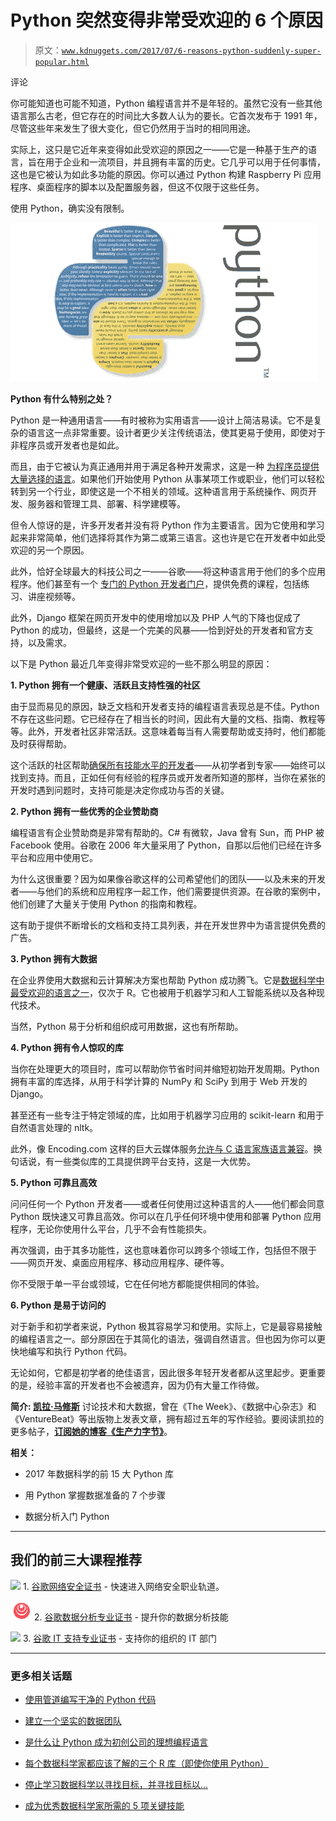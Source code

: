 # Python 突然变得非常受欢迎的 6 个原因

> 原文：[`www.kdnuggets.com/2017/07/6-reasons-python-suddenly-super-popular.html`](https://www.kdnuggets.com/2017/07/6-reasons-python-suddenly-super-popular.html)

评论

你可能知道也可能不知道，Python 编程语言并不是年轻的。虽然它没有一些其他语言那么古老，但它存在的时间比大多数人认为的要长。它首次发布于 1991 年，尽管这些年来发生了很大变化，但它仍然用于当时的相同用途。

实际上，这只是它近年来变得如此受欢迎的原因之一——它是一种基于生产的语言，旨在用于企业和一流项目，并且拥有丰富的历史。它几乎可以用于任何事情，这也是它被认为如此多功能的原因。你可以通过 Python 构建 Raspberry Pi 应用程序、桌面程序的脚本以及配置服务器，但这不仅限于这些任务。

使用 Python，确实没有限制。

![Python](img/27283ea3616968fb7071321afe354d09.png)

**Python 有什么特别之处？**

Python 是一种通用语言——有时被称为实用语言——设计上简洁易读。它不是复杂的语言这一点非常重要。设计者更少关注传统语法，使其更易于使用，即使对于非程序员或开发者也是如此。

而且，由于它被认为真正通用并用于满足各种开发需求，这是一种 [为程序员提供大量选择的语言](https://www.python.org/about/success/)。如果他们开始使用 Python 从事某项工作或职业，他们可以轻松转到另一个行业，即使这是一个不相关的领域。这种语言用于系统操作、网页开发、服务器和管理工具、部署、科学建模等。

但令人惊讶的是，许多开发者并没有将 Python 作为主要语言。因为它使用和学习起来非常简单，他们选择将其作为第二或第三语言。这也许是它在开发者中如此受欢迎的另一个原因。

此外，恰好全球最大的科技公司之一——谷歌——将这种语言用于他们的多个应用程序。他们甚至有一个 [专门的 Python 开发者门户](https://developers.google.com/edu/python/)，提供免费的课程，包括练习、讲座视频等。

此外，Django 框架在网页开发中的使用增加以及 PHP 人气的下降也促成了 Python 的成功，但最终，这是一个完美的风暴——恰到好处的开发者和官方支持，以及需求。

以下是 Python 最近几年变得非常受欢迎的一些不那么明显的原因：

**1\. Python 拥有一个健康、活跃且支持性强的社区**

由于显而易见的原因，缺乏文档和开发者支持的编程语言表现总是不佳。Python 不存在这些问题。它已经存在了相当长的时间，因此有大量的文档、指南、教程等等。此外，开发者社区非常活跃。这意味着每当有人需要帮助或支持时，他们都能及时获得帮助。

这个活跃的社区帮助[确保所有技能水平的开发者](https://www.fullstackpython.com/python-community.html)——从初学者到专家——始终可以找到支持。而且，正如任何有经验的程序员或开发者所知道的那样，当你在紧张的开发时遇到问题时，支持可能是决定你成功与否的关键。

**2\. Python 拥有一些优秀的企业赞助商**

编程语言有企业赞助商是非常有帮助的。C# 有微软，Java 曾有 Sun，而 PHP 被 Facebook 使用。谷歌在 2006 年大量采用了 Python，自那以后他们已经在许多平台和应用中使用它。

为什么这很重要？因为如果像谷歌这样的公司希望他们的团队——以及未来的开发者——与他们的系统和应用程序一起工作，他们需要提供资源。在谷歌的案例中，他们创建了大量关于使用 Python 的指南和教程。

这有助于提供不断增长的文档和支持工具列表，并在开发世界中为语言提供免费的广告。

**3\. Python 拥有大数据**

在企业界使用大数据和云计算解决方案也帮助 Python 成功腾飞。它是[数据科学中最受欢迎的语言之一](https://dzone.com/articles/which-are-the-popular-languages-for-data-science)，仅次于 R。它也被用于机器学习和人工智能系统以及各种现代技术。

当然，Python 易于分析和组织成可用数据，这也有所帮助。

**4\. Python 拥有令人惊叹的库**

当你在处理更大的项目时，库可以帮助你节省时间并缩短初始开发周期。Python 拥有丰富的库选择，从用于科学计算的 NumPy 和 SciPy 到用于 Web 开发的 Django。

甚至还有一些专注于特定领域的库，比如用于机器学习应用的 scikit-learn 和用于自然语言处理的 nltk。

此外，像 Encoding.com 这样的巨大云媒体服务[允许与 C 语言家族语言兼容](https://www.encoding.com/blog/2013/11/26/like-json-api-now-supports-json/)。换句话说，有一些类似库的工具提供跨平台支持，这是一大优势。

**5\. Python 可靠且高效**

问问任何一个 Python 开发者——或者任何使用过这种语言的人——他们都会同意 Python 既快速又可靠且高效。你可以在几乎任何环境中使用和部署 Python 应用程序，无论你使用什么平台，几乎不会有性能损失。

再次强调，由于其多功能性，这也意味着你可以跨多个领域工作，包括但不限于——网页开发、桌面应用程序、移动应用程序、硬件等。

你不受限于单一平台或领域，它在任何地方都能提供相同的体验。

**6\. Python 是易于访问的**

对于新手和初学者来说，Python 极其容易学习和使用。实际上，它是最容易接触的编程语言之一。部分原因在于其简化的语法，强调自然语言。但也因为你可以更快地编写和执行 Python 代码。

无论如何，它都是初学者的绝佳语言，因此很多年轻开发者都从这里起步。更重要的是，经验丰富的开发者也不会被遗弃，因为仍有大量工作待做。

**简介: [凯拉·马修斯](http://productivitybytes.com/subscribe-to-productivity-bytes/)** 讨论技术和大数据，曾在《The Week》、《数据中心杂志》和《VentureBeat》等出版物上发表文章，拥有超过五年的写作经验。要阅读凯拉的更多帖子，[**订阅她的博客《生产力字节》**](http://productivitybytes.com/subscribe-to-productivity-bytes/)。

**相关：**

+   2017 年数据科学的前 15 大 Python 库

+   用 Python 掌握数据准备的 7 个步骤

+   数据分析入门 Python

* * *

## 我们的前三大课程推荐

![](img/0244c01ba9267c002ef39d4907e0b8fb.png) 1\. [谷歌网络安全证书](https://www.kdnuggets.com/google-cybersecurity) - 快速进入网络安全职业轨道。

![](img/e225c49c3c91745821c8c0368bf04711.png) 2\. [谷歌数据分析专业证书](https://www.kdnuggets.com/google-data-analytics) - 提升你的数据分析技能

![](img/0244c01ba9267c002ef39d4907e0b8fb.png) 3\. [谷歌 IT 支持专业证书](https://www.kdnuggets.com/google-itsupport) - 支持你的组织的 IT 部门

* * *

### 更多相关话题

+   [使用管道编写干净的 Python 代码](https://www.kdnuggets.com/2021/12/write-clean-python-code-pipes.html)

+   [建立一个坚实的数据团队](https://www.kdnuggets.com/2021/12/build-solid-data-team.html)

+   [是什么让 Python 成为初创公司的理想编程语言](https://www.kdnuggets.com/2021/12/makes-python-ideal-programming-language-startups.html)

+   [每个数据科学家都应该了解的三个 R 库（即使你使用 Python）](https://www.kdnuggets.com/2021/12/three-r-libraries-every-data-scientist-know-even-python.html)

+   [停止学习数据科学以寻找目标，并寻找目标以…](https://www.kdnuggets.com/2021/12/stop-learning-data-science-find-purpose.html)

+   [成为优秀数据科学家所需的 5 项关键技能](https://www.kdnuggets.com/2021/12/5-key-skills-needed-become-great-data-scientist.html)
